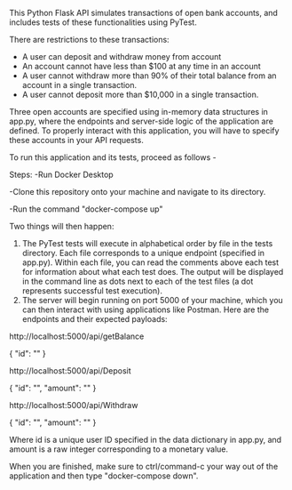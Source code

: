 This Python Flask API simulates transactions of open bank accounts, and includes tests of these functionalities using PyTest.

There are restrictions to these transactions:
- A user can deposit and withdraw money from account
- An account cannot have less than $100 at any time in an account
- A user cannot withdraw more than 90% of their total balance from an account in a
single transaction.
- A user cannot deposit more than $10,000 in a single transaction.

Three open accounts are specified using in-memory data structures in app.py, where the endpoints and server-side logic of the application are defined. To properly interact with this application, you will have to specify these accounts in your API requests.

To run this application and its tests, proceed as follows -

Steps:
-Run Docker Desktop

-Clone this repository onto your machine and navigate to its directory.

-Run the command "docker-compose up"

Two things will then happen:
1. The PyTest tests will execute in alphabetical order by file in the tests directory. Each file corresponds to a unique endpoint (specified in app.py). Within each file, you can read the comments above each test for information about what each test does. The output will be displayed in the command line as dots next to each of the test files (a dot represents successful test execution).
2. The server will begin running on port 5000 of your machine, which you can then interact with using applications like Postman. Here are the endpoints and their expected payloads:

http://localhost:5000/api/getBalance

{
    "id": ""
}


http://localhost:5000/api/Deposit

{
    "id": "", "amount": ""
}


http://localhost:5000/api/Withdraw

{
    "id": "", "amount": ""
}

Where id is a unique user ID specified in the data dictionary in app.py, and amount is a raw integer corresponding to a monetary value.

When you are finished, make sure to ctrl/command-c your way out of the application and then type "docker-compose down".

